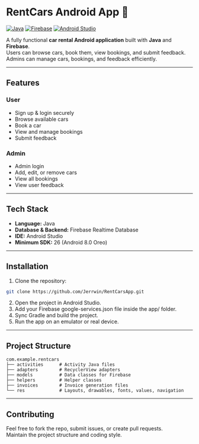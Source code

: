 # RentCars Android App 🚗

[![Java](https://img.shields.io/badge/Language-Java-orange)](https://www.java.com/)
[![Firebase](https://img.shields.io/badge/Backend-Firebase-blue)](https://firebase.google.com/)
[![Android Studio](https://img.shields.io/badge/IDE-Android%20Studio-green)](https://developer.android.com/studio)

A fully functional **car rental Android application** built with **Java** and **Firebase**.  
Users can browse cars, book them, view bookings, and submit feedback.  
Admins can manage cars, bookings, and feedback efficiently.

---

## Features

### User
- Sign up & login securely
- Browse available cars
- Book a car
- View and manage bookings
- Submit feedback

### Admin
- Admin login
- Add, edit, or remove cars
- View all bookings
- View user feedback

---

## Tech Stack

- **Language:** Java  
- **Database & Backend:** Firebase Realtime Database  
- **IDE:** Android Studio  
- **Minimum SDK:** 26 (Android 8.0 Oreo)

---

## Installation

1. Clone the repository:

```bash
git clone https://github.com/Jerrwin/RentCarsApp.git
```
2. Open the project in Android Studio.
3. Add your Firebase google-services.json file inside the app/ folder.
4. Sync Gradle and build the project.
5. Run the app on an emulator or real device.

---

## Project Structure

    com.example.rentcars
    ├── activities      # Activity Java files
    ├── adapters        # RecyclerView adapters
    ├── models          # Data classes for Firebase
    ├── helpers         # Helper classes
    ├── invoices        # Invoice generation files
    └── res             # Layouts, drawables, fonts, values, navigation


---

## Contributing

Feel free to fork the repo, submit issues, or create pull requests.  
Maintain the project structure and coding style.
